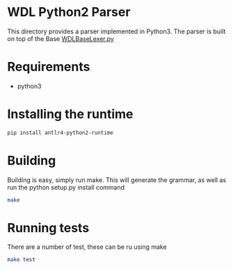 # WDL Python2 Parser

This directory provides a parser implemented in Python3. The parser is built on top of the Base [WDLBaseLexer.py](WdlParser/WDLBaseLexer.py)

# Requirements
- python3

# Installing the runtime

```bash
pip install antlr4-python2-runtime
```

# Building

Building is easy, simply run make. This will generate the grammar, as well as run the python setup.py install command

```bash
make
```

# Running tests

There are a number of test, these can be ru using make

```bash
make test
```
